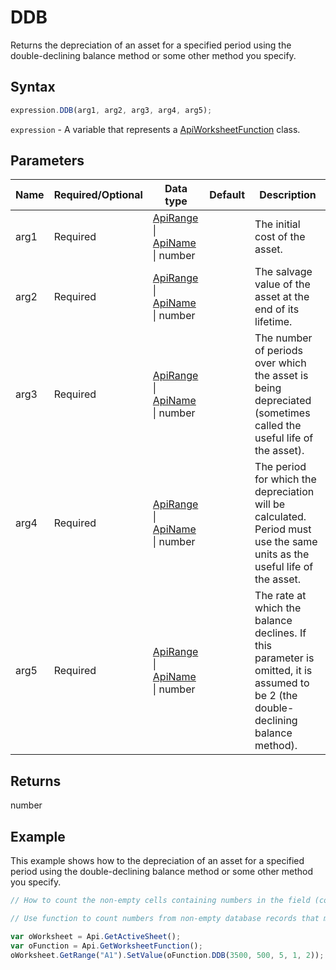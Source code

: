 # DDB

Returns the depreciation of an asset for a specified period using the double-declining balance method or some other method you specify.

## Syntax

```javascript
expression.DDB(arg1, arg2, arg3, arg4, arg5);
```

`expression` - A variable that represents a [ApiWorksheetFunction](../ApiWorksheetFunction.md) class.

## Parameters

| **Name** | **Required/Optional** | **Data type** | **Default** | **Description** |
| ------------- | ------------- | ------------- | ------------- | ------------- |
| arg1 | Required | [ApiRange](../../ApiRange/ApiRange.md) \| [ApiName](../../ApiName/ApiName.md) \| number |  | The initial cost of the asset. |
| arg2 | Required | [ApiRange](../../ApiRange/ApiRange.md) \| [ApiName](../../ApiName/ApiName.md) \| number |  | The salvage value of the asset at the end of its lifetime. |
| arg3 | Required | [ApiRange](../../ApiRange/ApiRange.md) \| [ApiName](../../ApiName/ApiName.md) \| number |  | The number of periods over which the asset is being depreciated (sometimes called the useful life of the asset). |
| arg4 | Required | [ApiRange](../../ApiRange/ApiRange.md) \| [ApiName](../../ApiName/ApiName.md) \| number |  | The period for which the depreciation will be calculated. Period must use the same units as the useful life of the asset. |
| arg5 | Required | [ApiRange](../../ApiRange/ApiRange.md) \| [ApiName](../../ApiName/ApiName.md) \| number |  | The rate at which the balance declines. If this parameter is omitted, it is assumed to be 2 (the double-declining balance method). |

## Returns

number

## Example

This example shows how to the depreciation of an asset for a specified period using the double-declining balance method or some other method you specify.

```javascript editor-xlsx
// How to count the non-empty cells containing numbers in the field (column) of records in the database that match the conditions you specify.

// Use function to count numbers from non-empty database records that met a condition specified.

var oWorksheet = Api.GetActiveSheet();
var oFunction = Api.GetWorksheetFunction();
oWorksheet.GetRange("A1").SetValue(oFunction.DDB(3500, 500, 5, 1, 2));
```
